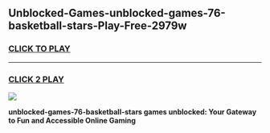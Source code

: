 
## Unblocked-Games-unblocked-games-76-basketball-stars-Play-Free-2979w
<h3>
<a href="https://premium76.site?title=unblocked-games-76-basketball-stars&ref=22A">CLICK TO PLAY</a></h3>
<hr>

<h3>
<a href="https://premium76.site?title=unblocked-games-76-basketball-stars&ref=22A">CLICK 2 PLAY</a>
  
</h3>

<a href="https://premium76.site?title=unblocked-games-76-basketball-stars&ref=22A"><img src="https://clearcache.store/games.png"></a>


**unblocked-games-76-basketball-stars games unblocked: Your Gateway to Fun and Accessible Online Gaming**
